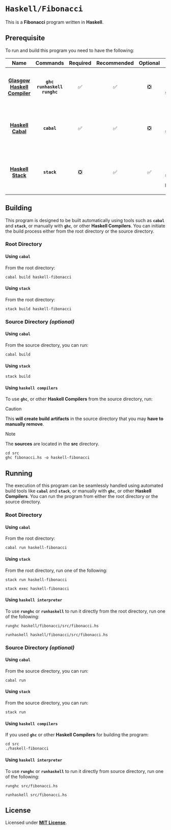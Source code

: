  # `Haskell/Fibonacci`

This is a **Fibonacci** program written in **Haskell**.

## Prerequisite

To run and build this program you need to have the following:

<div align="center">

| Name | Commands | Required | Recommended | Optional | Notes |
|:----:|:--------:|:--------:|:-----------:|:--------:|:-----:|
| [**Glasgow Haskell Compiler**](https://www.haskell.org/ghc/distribution_packages.html) | **`ghc`**<br>**`runhaskell`**<br>**`runghc`** | &#9989; | &#9989; | &#10062; | **`ghcup install ghc`**<br>or<br>**`sudo apt install ghc`** |
| [**Haskell Cabal**](https://www.haskell.org/cabal/download.html) | **`cabal`** | &#9989; | &#9989; | &#10062; | **`ghcup install cabal`**<br>or<br>**`sudo apt install cabal-install`** |
| [**Haskell Stack**](https://releases.llvm.org/download.html) | **`stack`** | &#10062; | &#9989; | &#9989; | **`ghcup install stack`**<br>or<br>**`sudo apt install haskell-stack`** |

</div>

## Building

This program is designed to be built automatically using tools such as **`cabal`** and **`stack`**, or manually with **`ghc`**, or other **Haskell Compilers**. You can initiate the build process either from the root directory or the source directory.

### Root Directory

#### Using `cabal`

From the root directory:

```
cabal build haskell-fibonacci
```

#### Using `stack`

From the root directory:

```
stack build haskell-fibonacci
```

### Source Directory _(optional)_

#### Using `cabal`

From the source directory, you can run:

```
cabal build
```

#### Using `stack`

```
stack build
```

#### Using `haskell compilers`

To use **`ghc`**, or other **Haskell Compilers** from the source directory, run:

> [!CAUTION]
> This **will create build artifacts** in the source directory that you may
> **have to manually remove**.

> [!NOTE]
> The **sources** are located in the **src** directory.

```
cd src
ghc fibonacci.hs -o haskell-fibonacci
```

## Running

The execution of this program can be seamlessly handled using automated build tools like **`cabal`** and **`stack`**, or manually with **`ghc`**, or other **Haskell Compilers**. You can run the program from either the root directory or the source directory.

### Root Directory

#### Using `cabal`

From the root directory:

```
cabal run haskell-fibonacci
```

#### Using `stack`

From the root directory, run one of the following:

```
stack run haskell-fibonacci
```
```
stack exec haskell-fibonacci
```

#### Using `haskell interpreter`

To use **`runghc`** or **`runhaskell`** to run it directly from the root directory, run one of the following:

```
runghc haskell/fibonacci/src/fibonacci.hs
```
```
runhaskell haskell/fibonacci/src/fibonacci.hs
```

### Source Directory _(optional)_

#### Using `cabal`

From the source directory, you can run:

```
cabal run
```

#### Using `stack`

From the source directory, you can run:

```
stack run
```

#### Using `haskell compilers`

If you used **`ghc`** or other **Haskell Compilers** for building the program:

```
cd src
./haskell-fibonacci
```

#### Using `haskell interpreter`

To use **`runghc`** or **`runhaskell`** to run it directly from source directory, run one of the following:

```
runghc src/fibonacci.hs
```
```
runhaskell src/fibonacci.hs
```

## License

Licensed under [**MIT License**](LICENSE).
